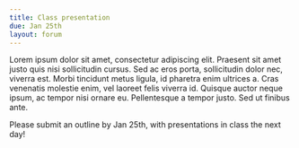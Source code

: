 ```yaml
---
title: Class presentation
due: Jan 25th
layout: forum
---
```


Lorem ipsum dolor sit amet, consectetur adipiscing elit. Praesent sit amet justo quis nisi sollicitudin cursus. Sed ac eros porta, sollicitudin dolor nec, viverra est. Morbi tincidunt metus ligula, id pharetra enim ultrices a. Cras venenatis molestie enim, vel laoreet felis viverra id. Quisque auctor neque ipsum, ac tempor nisi ornare eu. Pellentesque a tempor justo. Sed ut finibus ante.

Please submit an outline by Jan 25th, with presentations in class the next day!
